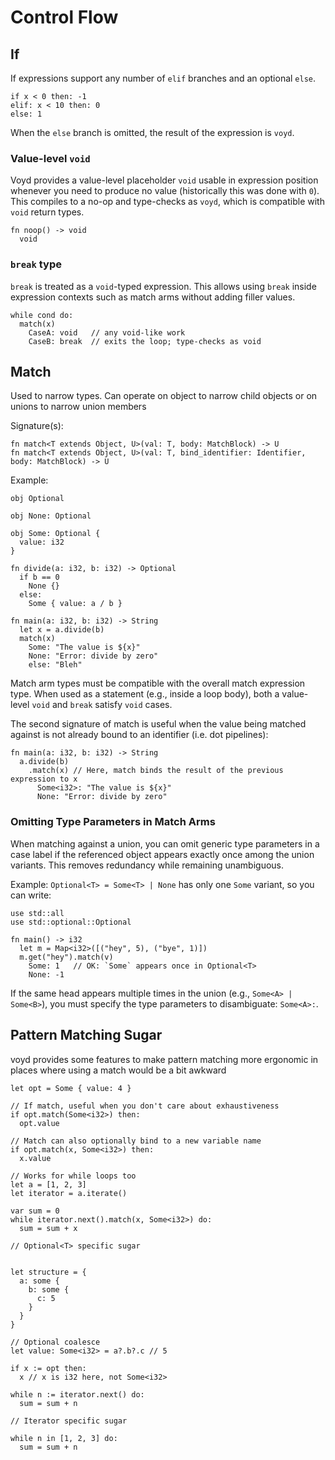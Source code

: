 # Control Flow

## If

If expressions support any number of `elif` branches and an optional `else`.

```voyd
if x < 0 then: -1
elif: x < 10 then: 0
else: 1
```

When the `else` branch is omitted, the result of the expression is `voyd`.

### Value-level `void`

Voyd provides a value-level placeholder `void` usable in expression position
whenever you need to produce no value (historically this was done with `0`).
This compiles to a no-op and type-checks as `voyd`, which is compatible with
`void` return types.

```voyd
fn noop() -> void
  void
```

### `break` type

`break` is treated as a `void`-typed expression. This allows using `break`
inside expression contexts such as match arms without adding filler values.

```voyd
while cond do:
  match(x)
    CaseA: void   // any void-like work
    CaseB: break  // exits the loop; type-checks as void
```

## Match

Used to narrow types. Can operate on object to narrow
child objects or on unions to narrow union members

Signature(s):
```
fn match<T extends Object, U>(val: T, body: MatchBlock) -> U
fn match<T extends Object, U>(val: T, bind_identifier: Identifier, body: MatchBlock) -> U
```

Example:
```voyd
obj Optional

obj None: Optional

obj Some: Optional {
  value: i32
}

fn divide(a: i32, b: i32) -> Optional
  if b == 0
    None {}
  else:
    Some { value: a / b }

fn main(a: i32, b: i32) -> String
  let x = a.divide(b)
  match(x)
    Some: "The value is ${x}"
    None: "Error: divide by zero"
    else: "Bleh"
```

Match arm types must be compatible with the overall match expression type.
When used as a statement (e.g., inside a loop body), both a value-level
`void` and `break` satisfy `void` cases.

The second signature of match is useful when the value being matched against
is not already bound to an identifier (i.e. dot pipelines):
```voyd
fn main(a: i32, b: i32) -> String
  a.divide(b)
    .match(x) // Here, match binds the result of the previous expression to x
      Some<i32>: "The value is ${x}"
      None: "Error: divide by zero"
```

### Omitting Type Parameters in Match Arms

When matching against a union, you can omit generic type parameters in a case
label if the referenced object appears exactly once among the union variants.
This removes redundancy while remaining unambiguous.

Example: `Optional<T> = Some<T> | None` has only one `Some` variant, so you can
write:

```voyd
use std::all
use std::optional::Optional

fn main() -> i32
  let m = Map<i32>([("hey", 5), ("bye", 1)])
  m.get("hey").match(v)
    Some: 1   // OK: `Some` appears once in Optional<T>
    None: -1
```

If the same head appears multiple times in the union (e.g., `Some<A> | Some<B>`),
you must specify the type parameters to disambiguate: `Some<A>:`.

## Pattern Matching Sugar

voyd provides some features to make pattern matching more ergonomic in places where using a match would be a bit awkward

```voyd
let opt = Some { value: 4 }

// If match, useful when you don't care about exhaustiveness
if opt.match(Some<i32>) then:
  opt.value

// Match can also optionally bind to a new variable name
if opt.match(x, Some<i32>) then:
  x.value

// Works for while loops too
let a = [1, 2, 3]
let iterator = a.iterate()

var sum = 0
while iterator.next().match(x, Some<i32>) do:
  sum = sum + x

// Optional<T> specific sugar


let structure = {
  a: some {
    b: some {
      c: 5
    }
  }
}

// Optional coalesce
let value: Some<i32> = a?.b?.c // 5

if x := opt then:
  x // x is i32 here, not Some<i32>

while n := iterator.next() do:
  sum = sum + n

// Iterator specific sugar

while n in [1, 2, 3] do:
  sum = sum + n
```
